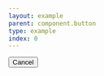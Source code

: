 ```yaml
---
layout: example
parent: component.button
type: example
index: 0
---
```


<button class="ds_button  ds_button--cancel">Cancel</button>
